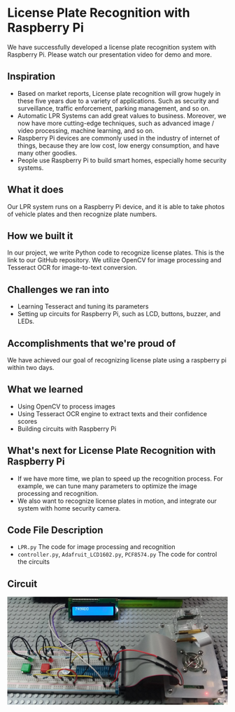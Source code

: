 # License Plate Recognition with Raspberry Pi

We have successfully developed a license plate recognition system with Raspberry Pi. Please watch our presentation video for demo and more.

## Inspiration

- Based on market reports, License plate recognition will grow hugely in these five years due to a variety of applications. Such as security and surveillance, traffic enforcement, parking management, and so on.
- Automatic LPR Systems can add great values to business. Moreover, we now have more cutting-edge techniques, such as advanced image / video processing, machine learning, and so on.
- Raspberry Pi devices are commonly used in the industry of internet of things, because they are low cost, low energy consumption, and have many other goodies.
- People use Raspberry Pi to build smart homes, especially home security systems.

## What it does

Our LPR system runs on a Raspberry Pi device, and it is able to take photos of vehicle plates and then recognize plate numbers.

## How we built it

In our project, we write Python code to recognize license plates. This is the link to our GitHub repository. We utilize OpenCV for image processing and Tesseract OCR for image-to-text conversion.

## Challenges we ran into

- Learning Tesseract and tuning its parameters
- Setting up circuits for Raspberry Pi, such as LCD, buttons, buzzer, and LEDs.

## Accomplishments that we're proud of

We have achieved our goal of recognizing license plate using a raspberry pi within two days.

## What we learned
- Using OpenCV to process images
- Using Tesseract OCR engine to extract texts and their confidence scores
- Building circuits with Raspberry Pi

## What's next for License Plate Recognition with Raspberry Pi
- If we have more time, we plan to speed up the recognition process. For example, we can tune many parameters to optimize the image processing and recognition.
- We also want to recognize license plates in motion, and integrate our system with home security camera.

## Code File Description

- `LPR.py` 
    The code for image processing and recognition
- `controller.py`, `Adafruit_LCD1602.py`, `PCF8574.py`
    The code for control the circuits

## Circuit

![gpio](./GPIO.jpg)
